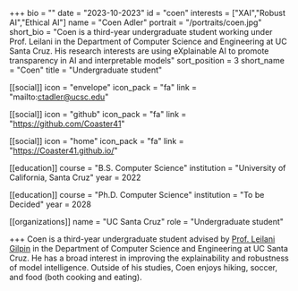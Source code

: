 +++
bio = ""
date = "2023-10-2023"
id = "coen"
interests = ["XAI","Robust AI","Ethical AI"]
name = "Coen Adler"
portrait = "/portraits/coen.jpg"
short_bio = "Coen is a third-year undergraduate student working under Prof. Leilani in the Department of Computer Science and Engineering at UC Santa Cruz. His research interests are using eXplainable AI to promote transparency in AI and interpretable models"
sort_position = 3
short_name = "Coen"
title = "Undergraduate student"

[[social]]
    icon = "envelope"
    icon_pack = "fa"
    link = "mailto:ctadler@ucsc.edu"

[[social]]
    icon = "github"
    icon_pack = "fa"
    link = "https://github.com/Coaster41"

[[social]]
    icon = "home"
    icon_pack = "fa"
    link = "https://Coaster41.github.io/"


[[education]]
    course = "B.S. Computer Science"
    institution = "University of California, Santa Cruz"
    year = 2022

[[education]]
    course = "Ph.D. Computer Science"
    institution = "To be Decided"
    year = 2028
        
[[organizations]]
    name = "UC Santa Cruz"
    role = "Undergraduate student"

+++
Coen is a third-year undergraduate student advised by [Prof. Leilani Gilpin](../leilani/) in the Department of Computer Science and Engineering at UC Santa Cruz. He has a broad interest in improving the explainability and robustness of model intelligence. Outside of his studies, Coen enjoys hiking, soccer, and food (both cooking and eating).

